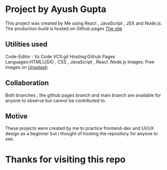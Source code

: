 # Project by Ayush Gupta

This project was created by Me using React , JavaScript , JSX and Node.js. The production build is hosted on Github pages 
 [The site](https://ayushispro2011.github.io/React-Projects)

## Utilities used

Code-Editor : Vs Code
VCS:git
Hosting:Github Pages
Languages:HTML(JSX) , CSS , JavaScript , React ,Node.js
Images: Free images on [Unsplash](https://unsplash.com) 

## Collaboration
 Both branches , the github pages branch and main branch are available for anyone to observe but cannot be contributed to.

## Motive
These projects were created by me to practice frontend-dev and UI/UX design as a beginner but i thought of hosting the repository for anyone to see.

# Thanks for visiting this repo
